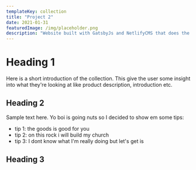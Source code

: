 ```yaml
---
templateKey: collection
title: "Project 2"
date: 2021-01-31
featuredImage: /img/placeholder.png
description: "Website built with GatsbyJs and NetlifyCMS that does the same thing as project 1, but better. much better"
---
```

# Heading 1

Here is a short introduction of the collection. This give the user some insight into what they're looking at like product description, introduction etc.

## Heading 2

Sample text here. Yo boi is going nuts so I decided to show em some tips: 
* tip 1: the goods is good for you 
* tip 2: on this rock i will build my church
* tip 3: I dont know what I'm really doing but let's get is

## Heading 3